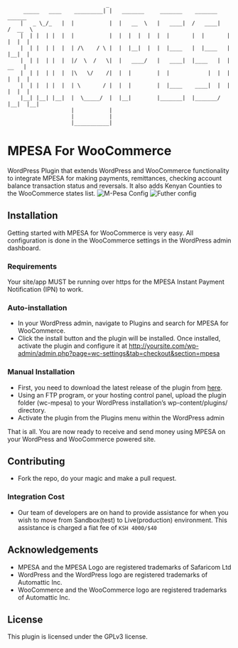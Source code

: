 								   _
		 _____   ____    _________| |   _______	    _______    _______     ______
		|   _ \_/_   | 	|           |  |   __  \   |   ____|  /   ____|   /  __  \
		|  | |  | |  | 	|           |  |  |  |  |  |  |       |  |       |  |  |  |
		|  | |  | |  | 	| /\	/ \ |  |  |__|  |  |  |____   |  |____   |  |__|  |
		|  | |  | |  | 	|/  \  /   \|  |   ____/   |   ____|  |____   |  |   __   |
		|  | |  | |  | 	|\   \/	   /|  |  |        |  |            |  |  |  |  |  |
		|  | |  | |  | 	| \	      / |  |  |        |  |____    ____|  |  |  |  |  |
		|__| |__| |__|	|  \_____/  |  |__|        |_______|  |_______/  |__|  |__|
						|           |
						|           |
						|___________|
						
# MPESA For WooCommerce

WordPress Plugin that extends WordPress and WooCommerce functionality to integrate MPESA for making payments, remittances, checking account balance transaction status and reversals. It also adds Kenyan Counties to the WooCommerce states list.
![M-Pesa Config](https://user-images.githubusercontent.com/14233942/135764516-659438ea-fba9-4090-933a-12421590a767.png)
![Futher config](https://user-images.githubusercontent.com/14233942/135764518-33bd316c-3a51-4d78-abce-76be5abcca8c.png)

## Installation

Getting started with MPESA for WooCommerce is very easy. All configuration is done in the WooCommerce settings in the WordPress admin dashboard.

### Requirements

Your site/app MUST be running over https for the MPESA Instant Payment Notification (IPN) to work.

### Auto-installation

* In your WordPress admin, navigate to Plugins and search for MPESA for WooCommerce.
* Click the install button and the plugin will be installed. Once installed, activate the plugin and configure it at <http://yoursite.com/wp-admin/admin.php?page=wc-settings&tab=checkout&section=mpesa>

### Manual Installation 

* First, you need to download the latest release of the plugin from [here](https://github.com/osenco/osen-wc-mpesa/releases).
* Using an FTP program, or your hosting control panel, upload the plugin folder (wc-mpesa) to your WordPress installation’s wp-content/plugins/ directory.
* Activate the plugin from the Plugins menu within the WordPress admin

That is all. You are now ready to receive and send money using MPESA on your WordPress and WooCommerce powered site.

## Contributing

* Fork the repo, do your magic and make a pull request.

### Integration Cost

* Our team of developers are on hand to provide assistance for when you wish to move from Sandbox(test) to Live(production) environment. This assistance is charged a fiat fee of `KSH 4000/$40`

## Acknowledgements

* MPESA and the MPESA Logo are registered trademarks of Safaricom Ltd
* WordPress and the WordPress logo are registered trademarks of Automattic Inc.
* WooCommerce and the WooCommerce logo are registered trademarks of Automattic Inc.

## License

This plugin is licensed under the GPLv3 license.
